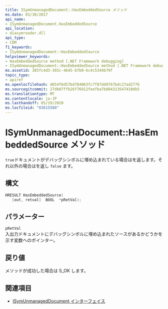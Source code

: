 ```yaml
---
title: ISymUnmanagedDocument::HasEmbeddedSource メソッド
ms.date: 03/30/2017
api_name:
- ISymUnmanagedDocument.HasEmbeddedSource
api_location:
- diasymreader.dll
api_type:
- COM
f1_keywords:
- ISymUnmanagedDocument::HasEmbeddedSource
helpviewer_keywords:
- HasEmbeddedSource method [.NET Framework debugging]
- ISymUnmanagedDocument::HasEmbeddedSource method [.NET Framework debugging]
ms.assetid: 385fc4d3-365c-4645-b7b0-6c4c5344b79f
topic_type:
- apiref
ms.openlocfilehash: d654f6d57bd784063fc7f87dd9767bdc27ad2776
ms.sourcegitcommit: 27db07ffb26f76912feefba7b884313547410db5
ms.translationtype: MT
ms.contentlocale: ja-JP
ms.lasthandoff: 05/19/2020
ms.locfileid: "83615580"
---
```

# <a name="isymunmanageddocumenthasembeddedsource-method"></a>ISymUnmanagedDocument::HasEmbeddedSource メソッド
`true`ドキュメントがデバッグシンボルに埋め込まれている場合はを返します。それ以外の場合はを返し `false` ます。  
  
## <a name="syntax"></a>構文  
  
```cpp  
HRESULT HasEmbeddedSource(  
   [out, retval]  BOOL  *pRetVal);  
```  
  
## <a name="parameters"></a>パラメーター  
 `pRetVal`  
 入出力ドキュメントにデバッグシンボルに埋め込まれたソースがあるかどうかを示す変数へのポインター。  
  
## <a name="return-value"></a>戻り値  
 メソッドが成功した場合は S_OK します。  
  
## <a name="see-also"></a>関連項目

- [ISymUnmanagedDocument インターフェイス](isymunmanageddocument-interface.md)
